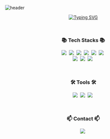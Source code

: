 ![header](https://capsule-render.vercel.app/api?type=transparent&fontColor=fbb9ab&height=200&section=header&text=Junghyun's%20GitHub&fontSize=65&animation=twinkling)

<div align="center">

  [![Typing SVG](https://readme-typing-svg.demolab.com/?lines=Hello,+I'm+Junghyun+👋;Welcome+to+my+Github+🤗)](https://git.io/typing-svg)

</div>

<br>
<!--
![Junghyun's GitHub stats](https://github-readme-stats.vercel.app/api?username=junghyunl&theme=github_dark_dimmed&show_icons=true)
-->
<!--내용 부분-->
<h3 align="center">📚 Tech Stacks 📚</h3>
<p align="center"> 
  <img src="https://img.shields.io/badge/javascript-F7DF1E?style=flat-square&logo=javascript&logoColor=black"/></a>&nbsp
  <img src="https://img.shields.io/badge/Python-3766AB?style=flat-square&logo=Python&logoColor=white"/></a>&nbsp
  <img src="https://img.shields.io/badge/Java-007396?style=flat-square&logo=Java&logoColor=white"/></a>&nbsp
  <img src="https://img.shields.io/badge/C++-00599C?style=flat-square&logo=C%2B%2B&logoColor=white"/></a>&nbsp
  <img src="https://img.shields.io/badge/html5-E34F26.svg?style=flat-square&logo=html5&logoColor=white" /></a>&nbsp
  <img src="https://img.shields.io/badge/css3-1572B6.svg?style=flat-square&logo=css3&logoColor=white" /></a>&nbsp
  <br>
  <img src="https://img.shields.io/badge/React-61DAFB?style=flat-square&logo=react&logoColor=black"/></a>&nbsp 
  <img src="https://img.shields.io/badge/Django-092E20?style=flat-square&logo=Django&logoColor=white"/></a>&nbsp 
  <img src="https://img.shields.io/badge/Node.js-339933?style=flat-square&logo=Node.js&logoColor=white"/></a>&nbsp 
</p>

<br>
<!--
<h3 align="center">📚 Studying 📚</h3>
<div align="center">
  <img src="https://img.shields.io/badge/typescript-007ACC.svg?style=for-the-badge&logo=typescript&logoColor=white" />&nbsp
  <img src="https://img.shields.io/badge/React%20Query-FF4154?style=for-the-badge&logo=react%20query&logoColor=white" />&nbsp
  <img src="https://img.shields.io/badge/Recoil-3578E5?style=for-the-badge&logo=recoil&logoColor=white" />&nbsp
</div>
-->
<h3 align="center">🛠 Tools 🛠</h3>
<p align="center"> 
  <img src="https://img.shields.io/badge/git-F05033.svg?style=flat-square&logo=git&logoColor=white"/></a>&nbsp
  <img src="https://img.shields.io/badge/github-181717.svg?style=flat-square&logo=github&logoColor=white"/></a>&nbsp
  <img src="https://img.shields.io/badge/Notion-F3F3F3.svg?style=flat-square&logo=notion&logoColor=black"/></a>&nbsp
  <!--
  <br>
  <img src="https://img.shields.io/badge/VSCode-2C2C32.svg?style=flat-square&logo=visual-studio-code&logoColor=22ABF3"/></a>&nbsp
  <img src="https://img.shields.io/badge/jupyter-2C2C32.svg?style=flat-square&logo=jupyter&logoColor=F37726"/></a>&nbsp
  -->
</p>

<br>

<h3 align="center">📫 Contact 📫</h3>
<p align="center">
  <a href="mailto:fnsk1256@gmail.com">
    <img
      src="https://img.shields.io/badge/Gmail-D14836?style=flat-square&logo=gmail&logoColor=white"/></a>&nbsp
  </a>
</p>

<!--
**junghyunl/junghyunl** is a ✨ _special_ ✨ repository because its `README.md` (this file) appears on your GitHub profile.

Here are some ideas to get you started:

- 🔭 I’m currently working on ...
- 🌱 I’m currently learning ...
- 👯 I’m looking to collaborate on ...
- 🤔 I’m looking for help with ...
- 💬 Ask me about ...
- 📫 How to reach me: ...
- 😄 Pronouns: ...
- ⚡ Fun fact: ...
-->

